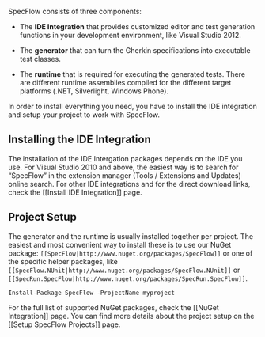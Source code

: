 SpecFlow consists of three components:

* The **IDE Integration** that provides customized editor and test generation functions in your development environment, like Visual Studio 2012.

* The **generator** that can turn the Gherkin specifications into executable test classes.

* The **runtime** that is required for executing the generated tests. There are different runtime assemblies compiled for the different target platforms (.NET, Silverlight, Windows Phone).

In order to install everything you need, you have to install the IDE integration and setup your project to work with SpecFlow. 

## Installing the IDE Integration

The installation of the IDE Intergation packages depends on the IDE you use. For Visual Studio 2010 and above, the easiest way is to search for “SpecFlow” in the extension manager (Tools / Extensions and Updates) online search. For other IDE integrations and for the direct download links, check the [[Install IDE Integration]] page.

## Project Setup

The generator and the runtime is usually installed together per project. The easiest and most convenient way to install these is to use our NuGet package: `[[SpecFlow|http://www.nuget.org/packages/SpecFlow]]` or one of the specific helper packages, like `[[SpecFlow.NUnit|http://www.nuget.org/packages/SpecFlow.NUnit]]` or `[[SpecRun.SpecFlow|http://www.nuget.org/packages/SpecRun.SpecFlow]]`. 

```
Install-Package SpecFlow -ProjectName myproject
```

For the full list of supported NuGet packages, check the [[NuGet Integration]] page. You can find more details about the project setup on the [[Setup SpecFlow Projects]] page.

